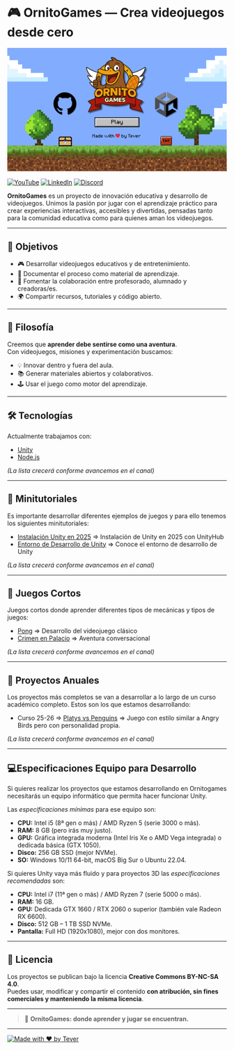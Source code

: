 # 🎮 OrnitoGames — Crea videojuegos desde cero

[![OrnitoGames GitHub Profile](ornitogames_github_profile.png)](https://github.com/devTever/ornitogames)

[![YouTube](https://img.shields.io/badge/YouTube-OrnitoGames-red?style=for-the-badge&logo=youtube)](https://www.youtube.com/@OrnitoGames_dev) [![LinkedIn](https://img.shields.io/badge/LinkedIn-OrnitoGames-blue?style=for-the-badge&logo=linkedin)](https://www.linkedin.com/company/ornitogames) [![Discord](https://img.shields.io/badge/Discord-OrnitoGames-5865F2?style=for-the-badge&logo=discord&logoColor=white)](https://discord.com/channels/1401974133117554689)

**OrnitoGames** es un proyecto de innovación educativa y desarrollo de videojuegos. Unimos la pasión por jugar con el aprendizaje práctico para crear experiencias interactivas, accesibles y divertidas, pensadas tanto para la comunidad educativa como para quienes aman los videojuegos.

---

## 🚀 Objetivos

- 🎮 Desarrollar videojuegos educativos y de entretenimiento.  
- 📖 Documentar el proceso como material de aprendizaje.  
- 🤝 Fomentar la colaboración entre profesorado, alumnado y creadoras/es.  
- 🌍 Compartir recursos, tutoriales y código abierto.  

---

## 🦦 Filosofía

Creemos que **aprender debe sentirse como una aventura**.  
Con videojuegos, misiones y experimentación buscamos:  

- 💡 Innovar dentro y fuera del aula.  
- 📚 Generar materiales abiertos y colaborativos.  
- 🕹️ Usar el juego como motor del aprendizaje.  

---


## 🛠️ Tecnologías

Actualmente trabajamos con:

- [Unity](https://unity.com/)  
- [Node.js](https://nodejs.org/)  

*(La lista crecerá conforme avancemos en el canal)*

---

## 🛴 Minitutoriales

Es importante desarrollar diferentes ejemplos de juegos y para ello tenemos los siguientes minitutoriales:

- [Instalación Unity en 2025](https://www.youtube.com/watch?v=7yNGMrUsARs) => Instalación de Unity en 2025 con UnityHub
- [Entorno de Desarrollo de Unity](https://github.com/devTever/entorno-desarrollo-unity) => Conoce el entorno de desarrollo de Unity

*(La lista crecerá conforme avancemos en el canal)*

---

## 🎨 Juegos Cortos

Juegos cortos donde aprender diferentes tipos de mecánicas y tipos de juegos:

- [Pong](https://github.com/devTever/pong-unity) => Desarrollo del videojuego clásico
- [Crimen en Palacio](https://github.com/devTever/CrimenEnPalacio) => Aventura conversacional

*(La lista crecerá conforme avancemos en el canal)*

---

## 🚀 ​Proyectos Anuales

Los proyectos más completos se van a desarrollar a lo largo de un curso académico completo. Estos son los que estamos desarrollando:

- Curso 25-26 => [Platys vs Penguins](https://github.com/devTever/platys-vs-penguins) => Juego con estilo similar a Angry Birds pero con personalidad propia.

*(La lista crecerá conforme avancemos en el canal)*

---

## 💻​ Especificaciones Equipo para Desarrollo

Si quieres realizar los proyectos que estamos desarrollando en Ornitogames necesitarás un equipo informático que permita hacer funcionar Unity.

Las *especificaciones mínimas* para ese equipo son:
- **CPU:** Intel i5 (8ª gen o más) / AMD Ryzen 5 (serie 3000 o más).
- **RAM:** 8 GB (pero irás muy justo).
- **GPU:** Gráfica integrada moderna (Intel Iris Xe o AMD Vega integrada) o dedicada básica (GTX 1050).
- **Disco:** 256 GB SSD (mejor NVMe).
- **SO:** Windows 10/11 64-bit, macOS Big Sur o Ubuntu 22.04.

Si quieres Unity vaya más fluido y para proyectos 3D las *especificaciones recomendadas* son:
- **CPU:** Intel i7 (11ª gen o más) / AMD Ryzen 7 (serie 5000 o más).
- **RAM:** 16 GB.
- **GPU:** Dedicada GTX 1660 / RTX 2060 o superior (también vale Radeon RX 6600).
- **Disco:** 512 GB – 1 TB SSD NVMe.
- **Pantalla:** Full HD (1920x1080), mejor con dos monitores.

---

## 📜 Licencia

Los proyectos se publican bajo la licencia **Creative Commons BY-NC-SA 4.0**.  
Puedes usar, modificar y compartir el contenido **con atribución, sin fines comerciales y manteniendo la misma licencia**.  

---

> 🦦 **OrnitoGames: donde aprender y jugar se encuentran.**

---

[![Made with ❤️ by Tever](https://img.shields.io/badge/Made%20with%20❤️-by%20Tever-181717?logo=github)](https://github.com/devTever)
